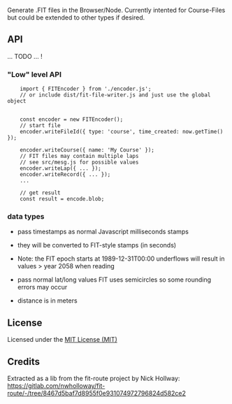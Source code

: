 
Generate .FIT files in the Browser/Node.
Currently intented for Course-Files but could be extended to other types if desired.

## API

... TODO ... !

### "Low" level API

```
    import { FITEncoder } from './encoder.js';
    // or include dist/fit-file-writer.js and just use the global object


    const encoder = new FITEncoder();
    // start file
    encoder.writeFileId({ type: 'course', time_created: now.getTime() });

    encoder.writeCourse({ name: 'My Course' });
    // FIT files may contain multiple laps
    // see src/mesg.js for possible values
    encoder.writeLap({ ... });
    encoder.writeRecord({ ... });
    ...

    // get result
    const result = encode.blob;
```

### data types

* pass timestamps as normal Javascript milliseconds stamps
* they will be converted to FIT-style stamps (in seconds)
* Note: the FIT epoch starts at 1989-12-31T00:00 underflows will result in 
  values > year 2058 when reading

* pass normal lat/long values FIT uses semicircles so some rounding errors may 
  occur

* distance is in meters

## License

Licensed under the [MIT License (MIT)](LICENSE)

## Credits

Extracted as a lib from the fit-route project by Nick Hollway:
https://gitlab.com/nwholloway/fit-route/-/tree/8467d5baf7d8955f0e931074972796824d582ce2
